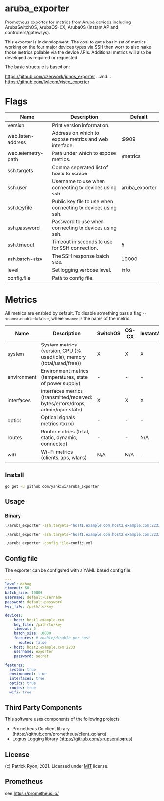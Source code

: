 # aruba_exporter
Prometheus exporter for metrics from Aruba devices including ArubaSwitchOS, ArubaOS-CX, ArubaOS (Instant AP and controllers/gateways).

This exporter is in development.  The goal to get a basic set of metrics working on the four major devices types via SSH then work to also make those metrics pollable via the device APIs.  Additional metrics will also be developed as required or requested.

The basic structure is based on:

https://github.com/czerwonk/junos_exporter
...and...
https://github.com/lwlcom/cisco_exporter

# Flags
Name     | Description | Default
---------|-------------|---------
version | Print version information. |
web.listen-address | Address on which to expose metrics and web interface. | :9909
web.telemetry-path | Path under which to expose metrics. | /metrics
ssh.targets | Comma seperated list of hosts to scrape |
ssh.user | Username to use when connecting to devices using ssh. | aruba_exporter
ssh.keyfile | Public key file to use when connecting to devices using ssh. |
ssh.password | Password to use when connecting to devices using ssh. |
ssh.timeout | Timeout in seconds to use for SSH connection. | 5
ssh.batch-size | The SSH response batch size. | 10000
level | Set logging verbose level. | info
config.file | Path to config file. |

# Metrics
All metrics are enabled by default. To disable something pass a flag `--<name>.enabled=false`, where `<name>` is the name of the metric.

Name     | Description | SwitchOS | OS-CX | InstantAP | Controller |
---------|-------------|----------|-------|-----------|------------|
system | System metrics (version, CPU (% used/idle), memory (total/used/free)) | X | X | X | X |
environment | Environment metrics (temperatures, state of power supply) | - | - | - | - |
interfaces | Interfaces metrics (transmitted/received: bytes/errors/drops, admin/oper state) | X | X | X | - |
optics | Optical signals metrics (tx/rx) | - | - | - | - |
routes | Router metrics (total, static, dynamic, connected) | - | - | N/A | - |
wifi | Wi-Fi metrics (clients, aps, wlans) | N/A | N/A | - | - |

## Install
```bash
go get -u github.com/yankiwi/aruba_exporter
```

## Usage

### Binary
```bash
./aruba_exporter -ssh.targets="host1.example.com,host2.example.com:2233,172.16.0.1" -ssh.keyfile=aruba_exporter

./aruba_exporter -ssh.targets="host1.example.com,host2.example.com:2233,172.16.0.1" -ssh.password=password

./aruba_exporter -config.file=config.yml
```

## Config file
The exporter can be configured with a YAML based config file:

```yaml
---
level: debug
timeout: 60
batch_size: 10000
username: default-username
password: default-password
key_file: /path/to/key

devices:
  - host: host1.example.com
    key_file: /path/to/key
    timeout: 5
    batch_size: 10000
    features: # enable/disable per host
      routes: false
  - host: host2.example.com:2233
    username: exporter
    password: secret

features:
  system: true
  environment: true
  interfaces: true
  optics: true
  routes: true
  wifi: true
```

## Third Party Components
This software uses components of the following projects
* Prometheus Go client library (https://github.com/prometheus/client_golang)
* Logrus Logging library (https://github.com/sirupsen/logrus)

## License
(c) Patrick Ryon, 2021. Licensed under [MIT](LICENSE) license.

## Prometheus
see https://prometheus.io/